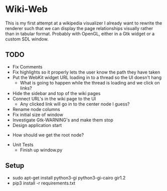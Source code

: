 # Wiki-Web #
This is my first attempt at a wikipedia visualizer
I already want to rewrite the renderer such that we can display the page relationships visually rather than in tabular format.  Probably with OpenGL, either in a Gtk widget or a custom SDL window.  

## TODO ##
* Fix Comments  
* Fix highlights so it properly lets the user know the path they have taken  
* Put the WebKit widget URL loading in to a thread so the UI doesn't hang  
    * What is going to happen while the thread is loading and we click on links?  
* Hide the sidebar and top of the wiki pages  
* Connect URL's in the wiki page to the UI  
    *  Any clicked link will go in to the center node I guess?  
* Rename node columns  
* Fix initial size of window  
* Investigate Gtk-WARNING's and make them stop  
* Design application start  
- How should we get the root node?  
* Unit Tests  
    * Finish up window.py

## Setup ##
* sudo apt-get install python3-gi python3-gi-cairo gir1.2
* pip3 install -r requirements.txt
